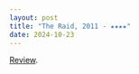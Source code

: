 ```yaml
---
layout: post
title: "The Raid, 2011 - ★★★★"
date: 2024-10-23
---
```


[Review](https://letterboxd.com/pavlesap/film/the-raid-2011/).
